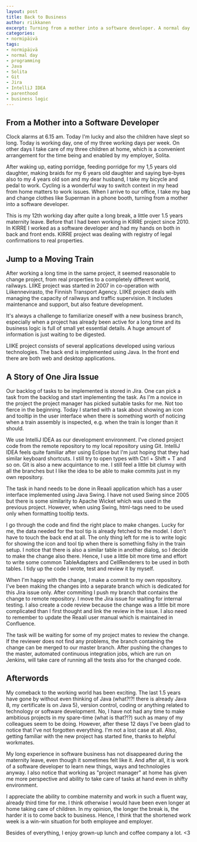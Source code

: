 ```yaml
---
layout: post
title: Back to Business
author: riikkanen
excerpt: Turning from a mother into a software developer. A normal day for me.
categories: 
- normipäivä
tags:
- normipäivä
- normal day
- programming
- Java
- Solita
- Git
- Jira
- IntelliJ IDEA
- parenthood
- business logic
---
```


## From a Mother into a Software Developer

Clock alarms at 6.15 am. Today I'm lucky and also the children have slept so long. Today is working day, one of my three working days per week. On other days I take care of my three children at home, which is a convenient arrangement for the time being and enabled by my employer, Solita.

After waking up, eating porridge, feeding porridge for my 1,5 years old daughter, making braids for my 6 years old daughter and saying bye-byes also to my 4 years old son and my dear husband, I take my bicycle and pedal to work. Cycling is a wonderful way to switch context in my head from home matters to work issues. When I arrive to our office, I take my bag and change clothes like Superman in a phone booth, turning from a mother into a software developer. 

This is my 12th working day after quite a long break, a little over 1.5 years maternity leave. Before that I had been working in KIRRE project since 2010. In KIRRE I worked as a software developer and had my hands on both in back and front ends. KIRRE project was dealing with registry of legal confirmations to real properties. 

## Jump to a Moving Train

After working a long time in the same project, it seemed reasonable to change project, from real properties to a completely different world, railways. LIIKE project was started in 2007 in co-operation with Liikennevirasto, the Finnish Transport Agency. LIIKE project deals with managing the capacity of railways and traffic supervision. It includes maintenance and support, but also feature development.

It's always a challenge to familiarize oneself with a new business branch, especially when a project has already been active for a long time and its business logic is full of small yet essential details. A huge amount of information is just waiting to be digested.

LIIKE project consists of several applications developed using various technologies. The back end is implemented using Java. In the front end there are both web and desktop applications. 

## A Story of One Jira Issue

Our backlog of tasks to be implemented is stored in Jira. One can pick a task from the backlog and start implementing the task. As I'm a novice in the project the project manager has picked suitable tasks for me. Not too fierce in the beginning. Today I started with a task about showing an icon and tooltip in the user interface when there is something worth of noticing when a train assembly is inspected, e.g. when the train is longer than it should.

We use IntelliJ IDEA as our development environment. I've cloned project code from the remote repository to my local repository using Git. IntelliJ IDEA feels quite familiar after using Eclipse but I'm just hoping that they had similar keyboard shortcuts. I still try to open types with Ctrl + Shift + T and so on. Git is also a new acquintance to me. I still feel a little bit clumsy with all the branches but I like the idea to be able to make commits just in my own repository.

The task in hand needs to be done in Reaali application which has a user interface implemented using Java Swing. I have not used Swing since 2005 but there is some similarity to Apache Wicket which was used in the previous project. However, when using Swing, html-tags need to be used only when formatting tooltip texts. 

I go through the code and find the right place to make changes. Lucky for me, the data needed for the tool tip is already fetched to the model. I don't have to touch the back end at all. The only thing left for me is to write logic for showing the icon and tool tip when there is something fishy in the train setup. I notice that there is also a similar table in another dialog, so I decide to make the change also there. Hence, I use a little bit more time and effort to write some common TableAdapters and CellRenderers to be used in both tables. I tidy up the code I wrote, test and review it by myself. 

When I'm happy with the change, I make a commit to my own repository. I've been making the changes into a separate branch which is dedicated for this Jira issue only. After commiting I push my branch that contains the change to remote repository. I move the Jira issue for waiting for internal testing. I also create a code review because the change was a little bit more complicated than I first thought and link the review in the issue. I also need to remember to update the Reaali user manual which is maintained in Confluence.

The task will be waiting for some of my project mates to review the change. If the reviewer does not find any problems, the branch containing the change can be merged to our master branch. After pushing the changes to the master, automated continuous integration jobs, which are run on Jenkins, will take care of running all the tests also for the changed code.

## Afterwords

My comeback to the working world has been exciting. The last 1.5 years have gone by without even thinking of Java (what?!?! there is already Java 8, my certificate is on Java 5), version control, coding or anything related to technology or software development. No, I have not had any time to make ambitious projects in my spare-time (what is that?!?) such as many of my colleagues seem to be doing. However, after these 12 days I've been glad to notice that I've not forgotten everything. I'm not a lost case at all. Also, getting familiar with the new project has started fine, thanks to helpful workmates.

My long experience in software business has not disappeared during the maternity leave, even though it sometimes felt like it. And after all, it is work of a software developer to learn new things, ways and technologies anyway. I also notice that working as "project manager" at home has given me more perspective and ability to take care of tasks at hand even in shifty environment. 

I appreciate the ability to combine maternity and work in such a fluent way, already third time for me. I think otherwise I would have been even longer at home taking care of children. In my opinion, the longer the break is, the harder it is to come back to business. Hence, I think that the shortened work week is a win-win situation for both employee and employer. 

Besides of everything, I enjoy grown-up lunch and coffee company a lot. <3
